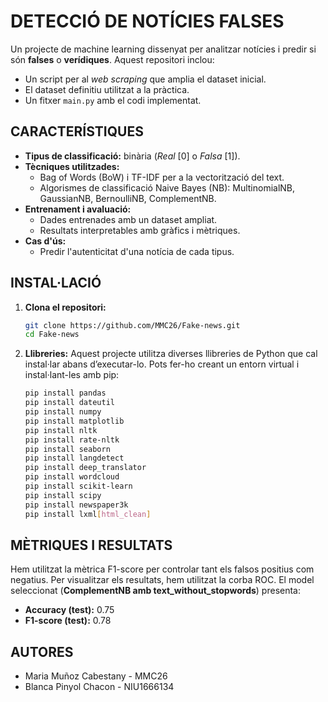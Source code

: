 # DETECCIÓ DE NOTÍCIES FALSES
Un projecte de machine learning dissenyat per analitzar notícies i predir si són **falses** o **verídiques**. Aquest repositori inclou:

- Un script per al *web scraping* que amplia el dataset inicial.
- El dataset definitiu utilitzat a la pràctica.
- Un fitxer `main.py` amb el codi implementat.

## CARACTERÍSTIQUES
- **Tipus de classificació:** binària (*Real* [0] o *Falsa* [1]).
- **Tècniques utilitzades:**
  - Bag of Words (BoW) i TF-IDF per a la vectorització del text.
  - Algorismes de classificació Naive Bayes (NB): MultinomialNB, GaussianNB, BernoulliNB, ComplementNB.
- **Entrenament i avaluació:**
  - Dades entrenades amb un dataset ampliat.
  - Resultats interpretables amb gràfics i mètriques.
- **Cas d'ús:**
  - Predir l'autenticitat d'una notícia de cada tipus.

## INSTAL·LACIÓ 

1. **Clona el repositori:**
   ```bash
   git clone https://github.com/MMC26/Fake-news.git
   cd Fake-news

2. **Llibreries:**
    Aquest projecte utilitza diverses llibreries de Python que cal instal·lar abans d’executar-lo. Pots fer-ho creant un entorn virtual i instal·lant-les amb pip:

    ```bash
    pip install pandas
    pip install dateutil
    pip install numpy
    pip install matplotlib
    pip install nltk
    pip install rate-nltk
    pip install seaborn
    pip install langdetect
    pip install deep_translator
    pip install wordcloud
    pip install scikit-learn
    pip install scipy
    pip install newspaper3k
    pip install lxml[html_clean]
    ```

## MÈTRIQUES I RESULTATS
Hem utilitzat la mètrica F1-score per controlar tant els falsos positius com negatius. Per visualitzar els resultats, hem utilitzat la corba ROC. El model seleccionat (**ComplementNB amb text_without_stopwords**) presenta:
- **Accuracy (test):** 0.75  
- **F1-score (test):** 0.78

## AUTORES
- Maria Muñoz Cabestany - MMC26
- Blanca Pinyol Chacon - NIU1666134

